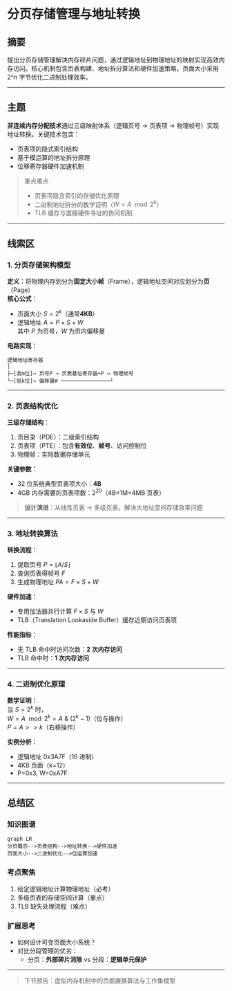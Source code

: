 # 分页存储管理与地址转换

## 摘要

提出分页存储管理解决内存碎片问题，通过逻辑地址到物理地址的映射实现高效内存访问。核心机制包含页表构建、地址拆分算法和硬件加速策略，页面大小采用 2^n 字节优化二进制处理效率。

---

## 主题

**非连续内存分配技术**通过三级映射体系（逻辑页号 → 页表项 → 物理帧号）实现地址转换。关键技术包含：

- 页表项的隐式索引结构
- 基于模运算的地址拆分原理
- 位移寄存器硬件加速机制

> 重点难点
>
> - 页表项隐含索引的存储优化原理
> - 二进制地址拆分的数学证明（$W = A \mod 2^k$）
> - TLB 缓存与直接硬件寻址的协同机制

---

## 线索区

### 1. 分页存储架构模型

**定义**：将物理内存划分为**固定大小帧**（Frame），逻辑地址空间对应划分为**页**（Page）  
**核心公式**：

- 页面大小 $S = 2^k$（通常**4KB**）
- 逻辑地址 $A = P \times S + W$  
  其中 $P$ 为页号，$W$ 为页内偏移量

**电路实现**：

```plaintext
逻辑地址寄存器
│
├─[高m位]→ 页号P → 页表基址寄存器+P → 物理帧号
└─[低k位]→ 偏移量W ────────────────┘
```

---

### 2. 页表结构优化

**三级存储结构**：

1. 页目录（PDE）：二级索引结构
2. 页表项（PTE）：包含**有效位**、**帧号**、访问控制位
3. 物理帧：实际数据存储单元

**关键参数**：

- 32 位系统典型页表项大小：**4B**
- 4GB 内存需要的页表项数：$2^{20}$（4B×1M=4MB 页表）

> **设计演进**：从线性页表 → 多级页表，解决大地址空间存储效率问题

---

### 3. 地址转换算法

**转换流程**：

1. 提取页号 $P = \lfloor A/S \rfloor$
2. 查询页表得帧号 $F$
3. 生成物理地址 $PA = F \times S + W$

**硬件加速**：

- 专用加法器并行计算 $F×S$ 与 $W$
- TLB（Translation Lookaside Buffer）缓存近期访问页表项

**性能指标**：

- 无 TLB 命中时访问次数：**2 次内存访问**
- TLB 命中时：**1 次内存访问**

---

### 4. 二进制优化原理

**数学证明**：  
当 $S=2^k$ 时，  
$W = A \mod 2^k = A\ \&\ (2^k - 1)$（位与操作）  
$P = A >> k$（右移操作）

**实例分析**：

- 逻辑地址 0x3A7F（16 进制）
- 4KB 页面（k=12）
- P=0x3, W=0xA7F

---

## 总结区

### 知识图谱

```mermaid
graph LR
分页概念-->页表结构-->地址转换-->硬件加速
页面大小-->二进制优化-->位运算加速
```

### 考点聚焦

1. 给定逻辑地址计算物理地址（必考）
2. 多级页表的存储空间计算（重点）
3. TLB 缺失处理流程（难点）

### 扩展思考

- 如何设计可变页面大小系统？
- 对比分段管理的优劣：
  - 分页：**外部碎片消除** vs 分段：**逻辑单元保护**

---

> 下节预告：虚拟内存机制中的页面置换算法与工作集模型
